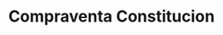 ---
title: "Compraventa Constitucion"
url: /san-cristobal/compraventa-constitucion/
shop: electrónica
---
